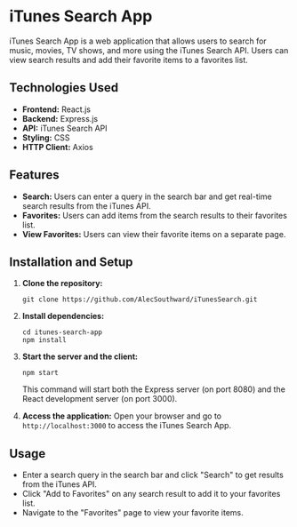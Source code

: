 # iTunes Search App

iTunes Search App is a web application that allows users to search for music, movies, TV shows, and more using the iTunes Search API. Users can view search results and add their favorite items to a favorites list.

## Technologies Used

- **Frontend:** React.js
- **Backend:** Express.js
- **API:** iTunes Search API
- **Styling:** CSS
- **HTTP Client:** Axios

## Features

- **Search:** Users can enter a query in the search bar and get real-time search results from the iTunes API.
- **Favorites:** Users can add items from the search results to their favorites list.
- **View Favorites:** Users can view their favorite items on a separate page.

## Installation and Setup

1. **Clone the repository:**
   ```
   git clone https://github.com/AlecSouthward/iTunesSearch.git
   ```

2. **Install dependencies:**
   ```
   cd itunes-search-app
   npm install
   ```

3. **Start the server and the client:**
   ```
   npm start
   ```

   This command will start both the Express server (on port 8080) and the React development server (on port 3000).

4. **Access the application:**
   Open your browser and go to `http://localhost:3000` to access the iTunes Search App.

## Usage

- Enter a search query in the search bar and click "Search" to get results from the iTunes API.
- Click "Add to Favorites" on any search result to add it to your favorites list.
- Navigate to the "Favorites" page to view your favorite items.
